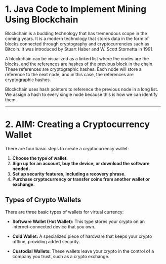 # 1. Java Code to Implement Mining Using Blockchain

Blockchain is a budding technology that has tremendous scope in the coming years. It is a modern technology that stores data in the form of blocks connected through cryptography and cryptocurrencies such as Bitcoin. It was introduced by Stuart Haber and W. Scott Stornetta in 1991. 

A blockchain can be visualized as a linked list where the nodes are the blocks, and the references are hashes of the previous block in the chain. These references are cryptographic hashes. Each node will store a reference to the next node, and in this case, the references are cryptographic hashes.

Blockchain uses hash pointers to reference the previous node in a long list. We assign a hash to every single node because this is how we can identify them.

---

# 2. AIM: Creating a Cryptocurrency Wallet

There are four basic steps to create a cryptocurrency wallet:

1. **Choose the type of wallet.**
2. **Sign up for an account, buy the device, or download the software needed.**
3. **Set up security features, including a recovery phrase.**
4. **Purchase cryptocurrency or transfer coins from another wallet or exchange.**

## Types of Crypto Wallets

There are three basic types of wallets for virtual currency:

- **Software Wallet (Hot Wallet):** This type stores your crypto on an internet-connected device that you own.
  
- **Cold Wallet:** A specialized piece of hardware that keeps your crypto offline, providing added security.
  
- **Custodial Wallets:** These wallets leave your crypto in the control of a company you trust, such as a crypto exchange.

